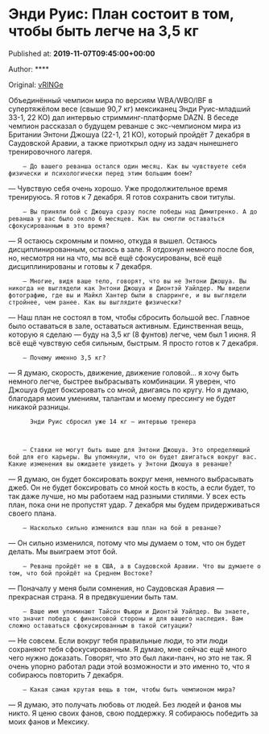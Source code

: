 
# Энди Руис: План состоит в том, чтобы быть легче на 3,5 кг

Published at: **2019-11-07T09:45:00+00:00**

Author: ****

Original: [vRINGe](https://vringe.com/news/129299-endi-ruis-plan-sostoit-v-tom-chtoby-byt-legche-na-3-5-kg.htm)

Объединённый чемпион мира по версиям WBA/WBO/IBF в супертяжёлом весе (свыше 90,7 кг) мексиканец Энди Руис-младший 33-1, 22 КО) дал интервью стримминг-платформе DAZN.
В беседе чемпион рассказал о будущем реванше с экс-чемпионом мира из Британии Энтони Джошуа (22-1, 21 КО), который пройдёт 7 декабря в Саудовской Аравии, а также приоткрыл одну из задач нынешнего тренировочного лагеря.

        — До вашего реванша остался один месяц. Как вы чувствуете себя физически и психологически перед этим большим боем?
      
— Чувствую себя очень хорошо. Уже продолжительное время тренируюсь. Я готов к 7 декабря. Я готов сохранить свои титулы.

        — Вы приняли бой с Джошуа сразу после победы над Димитренко. А до реванша у вас было около 6 месяцев. Как вы смогли оставаться сфокусированным в это время?
      
— Я остаюсь скромным и помню, откуда я вышел. Остаюсь дисциплинированным, остаюсь в зале. Я отдохнул немного после боя, но, несмотря ни на что, мы всё ещё сфокусированы, всё ещё дисциплинированы и готовы к 7 декабря.

        — Многие, видя ваше тело, говорят, что вы не Энтони Джошуа. Вы никогда не выглядели как Энтони Джошуа и Дионтэй Уайлдер. Мы видели фотографию, где вы и Майкл Хантер были в спарринге, и вы выглядели стройнее, чем ранее. Как вы выглядите физически?
      
— Наш план не состоял в том, чтобы сбросить большой вес. Главное было оставаться в зале, оставаться активным. Единственная вещь, которую я сделаю — буду на 3,5 кг (8 фунтов) легче, чем был 1 июня. Я всё ещё чувствую себя сильным, быстрым. Я просто готов к 7 декабря.

        — Почему именно 3,5 кг?
      
— Я думаю, скорость, движение, движение головой... я хочу быть немного легче, быстрее выбрасывать комбинации. Я уверен, что Джошуа будет боксировать со мной, двигаясь по кругу. Но я думаю, благодаря моим умениям, талантам и моему прессингу не будет никакой разницы.

        
          Энди Руис сбросил уже 14 кг — интервью тренера
        
      

        — Ставки не могут быть выше для Энтони Джошуа. Это определяющий бой для его карьеры. Вы упомянули, что он будет двигаться вокруг вас. Какие изменения вы ожидаете увидеть у Энтони Джошуа в реванше?
      
— Я думаю, он будет боксировать вокруг меня, немного выбрасывать джеб. Он не будет боксировать со мной кость в кость, а если будет, то так даже лучше, но мы работаем над разными стилями. У всех есть план, пока они не пропустят удар. 7 декабря мы будем придерживаться своего плана.

        — Насколько сильно изменился ваш план на бой в реванше?
      
— Он сильно изменился, потому что мы думаем о том, что он будет делать. Мы выиграем этот бой.

        — Реванш пройдёт не в США, а в Саудовской Аравии. Что вы думаете о том, что бой пройдёт на Среднем Востоке?
      
— Поначалу у меня были сомнения, но Саудовская Аравия — прекрасная страна. Я в предвкушении быть там.

        — Ваше имя упоминают Тайсон Фьюри и Дионтэй Уайлдер. Вы знаете, что значит победа с финансовой стороны и для вашего наследия. Вам сложно оставаться сфокусированным в такой ситуации?
      
— Не совсем. Если вокруг тебя правильные люди, то эти люди сохраняют тебя сфокусированным. Я думаю, мне сейчас ещё много чего нужно доказать. Говорят, что это был лаки-панч, но это не так. Я очень упорно работал ради этой возможности и это именно то, что я собираюсь повторить 7 декабря.

        — Какая самая крутая вещь в том, чтобы быть чемпионом мира?
      
— Я думаю, это получать любовь от людей. Без людей и фанов мы никто. Я ценю своих фанов, свою поддержку. Я собираюсь победить за моих фанов и Мексику.
